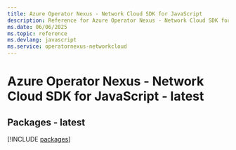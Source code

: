 ```yaml
---
title: Azure Operator Nexus - Network Cloud SDK for JavaScript
description: Reference for Azure Operator Nexus - Network Cloud SDK for JavaScript
ms.date: 06/06/2025
ms.topic: reference
ms.devlang: javascript
ms.service: operatornexus-networkcloud
---
```

# Azure Operator Nexus - Network Cloud SDK for JavaScript - latest
## Packages - latest
[!INCLUDE [packages](operator-nexus---network-cloud-index.md)]